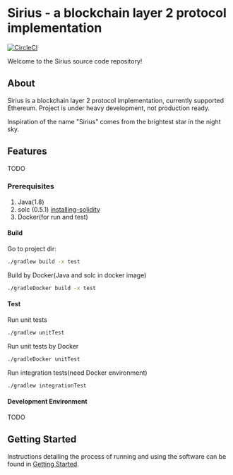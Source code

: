 # Sirius - a blockchain layer 2 protocol implementation

[![CircleCI](https://circleci.com/gh/starcoinorg/sirius.svg?style=svg)](https://circleci.com/gh/starcoinorg/sirius)

Welcome to the Sirius source code repository! 

## About

Sirius is a blockchain layer 2 protocol implementation, currently supported Ethereum. Project is under heavy development, not production ready.

Inspiration of the name "Sirius" comes from the brightest star in the night sky.
## Features 

TODO 

### Prerequisites

1. Java(1.8)
2. solc (0.5.1) [installing-solidity](https://solidity.readthedocs.io/en/v0.5.1/installing-solidity.html)
2. Docker(for run and test)

#### Build

Go to project dir:

```bash
./gradlew build -x test
```

Build by Docker(Java and solc in docker image)

```bash
./gradleDocker build -x test
```

#### Test

Run unit tests

```bash
./gradlew unitTest
```

Run unit tests by Docker

```bash
./gradleDocker unitTest
```

Run integration tests(need Docker environment)

```bash
./gradlew integrationTest
```

#### Development Environment

TODO 

<a name="gettingstarted"></a>
## Getting Started
Instructions detailing the process of running and using the software can be found in [Getting Started](./docs/gettingstarted.md).
